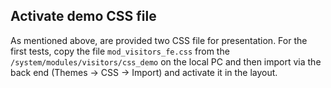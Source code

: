 ## Activate demo CSS file

As mentioned above, are provided two CSS file for presentation. For the first tests, copy the file `mod_visitors_fe.css` from the `/system/modules/visitors/css_demo` on the local PC and then import via the back end (Themes -> CSS -> Import) and activate it in the layout.
